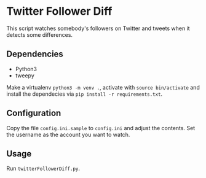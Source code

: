 # Twitter Follower Diff

This script watches somebody's followers on Twitter and tweets when it detects some differences.

 ## Dependencies

* Python3
* tweepy

Make a virtualenv `python3 -m venv .`, activate with `source bin/activate` and install the dependecies via `pip install -r requirements.txt`.

## Configuration

Copy the file `config.ini.sample` to `config.ini` and adjust the contents. Set the username as the account you want to watch.

## Usage
Run `twitterFollowerDiff.py`.
